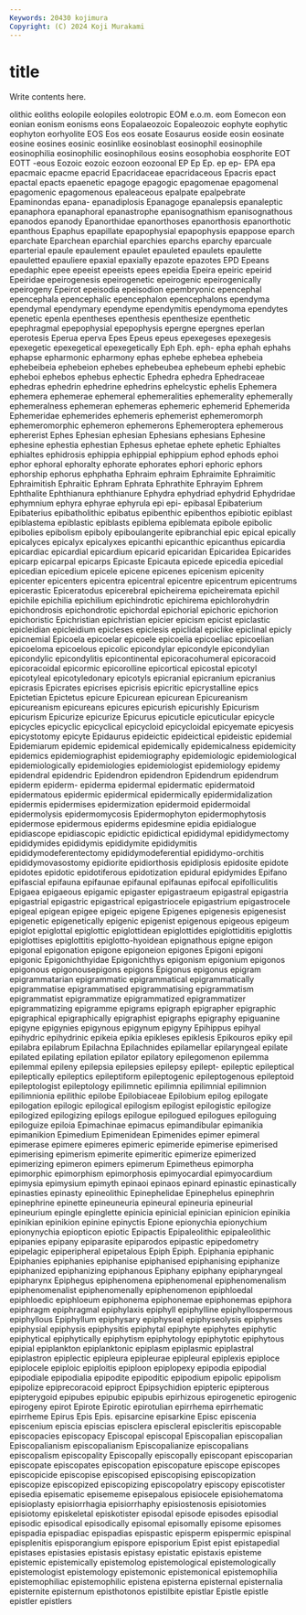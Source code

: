 ```yaml
---
Keywords: 20430 kojimura
Copyright: (C) 2024 Koji Murakami
---
```


# title

Write contents here.



olithic eoliths eolopile eolopiles eolotropic
EOM e.o.m. eom Eomecon eon eonian eonism eonisms eons Eopalaeozoic
Eopaleozoic eophyte eophytic eophyton eorhyolite EOS Eos eos eosate Eosaurus
eoside eosin eosinate eosine eosines eosinic eosinlike eosinoblast eosinophil eosinophile
eosinophilia eosinophilic eosinophilous eosins eosophobia eosphorite EOT EOTT -eous Eozoic
eozoic eozoon eozoonal EP Ep Ep. ep ep- EPA epa
epacmaic epacme epacrid Epacridaceae epacridaceous Epacris epact epactal epacts epaenetic
epagoge epagogic epagomenae epagomenal epagomenic epagomenous epaleaceous epalpate epalpebrate Epaminondas
epana- epanadiplosis Epanagoge epanalepsis epanaleptic epanaphora epanaphoral epanastrophe epanisognathism epanisognathous
epanodos epanody Epanorthidae epanorthoses epanorthosis epanorthotic epanthous Epaphus epapillate epapophysial
epapophysis epappose eparch eparchate Eparchean eparchial eparchies eparchs eparchy eparcuale
eparterial epaule epaulement epaulet epauleted epaulets epaulette epauletted epauliere epaxial
epaxially epazote epazotes EPD Epeans epedaphic epee epeeist epeeists epees
epeidia Epeira epeiric epeirid Epeiridae epeirogenesis epeirogenetic epeirogenic epeirogenically epeirogeny
Epeirot epeisodia epeisodion epembryonic epencephal epencephala epencephalic epencephalon epencephalons ependyma
ependymal ependymary ependyme ependymitis ependymoma ependytes epenetic epenla epentheses epenthesis
epenthesize epenthetic epephragmal epepophysial epepophysis epergne epergnes eperlan eperotesis Eperua
eperva Epes Epeus epeus epexegeses epexegesis epexegetic epexegetical epexegetically Eph
Eph. eph- epha ephah ephahs ephapse epharmonic epharmony ephas ephebe
ephebea ephebeia ephebeibeia ephebeion ephebes ephebeubea ephebeum ephebi ephebic epheboi
ephebos ephebus ephectic Ephedra ephedra Ephedraceae ephedras ephedrin ephedrine ephedrins
ephelcystic ephelis Ephemera ephemera ephemerae ephemeral ephemeralities ephemerality ephemerally ephemeralness
ephemeran ephemeras ephemeric ephemerid Ephemerida Ephemeridae ephemerides ephemeris ephemerist ephemeromorph
ephemeromorphic ephemeron ephemerons Ephemeroptera ephemerous ephererist Ephes Ephesian ephesian Ephesians
ephesians Ephesine ephesine ephestia ephestian Ephesus ephetae ephete ephetic Ephialtes
ephialtes ephidrosis ephippia ephippial ephippium ephod ephods ephoi ephor ephoral
ephoralty ephorate ephorates ephori ephoric ephors ephorship ephorus ephphatha Ephraim
ephraim Ephraimite Ephraimitic Ephraimitish Ephraitic Ephram Ephrata Ephrathite Ephrayim Ephrem
Ephthalite Ephthianura ephthianure Ephydra ephydriad ephydrid Ephydridae ephymnium ephyra ephyrae
ephyrula epi epi- epibasal Epibaterium Epibaterius epibatholithic epibatus epibenthic epibenthos
epibiotic epiblast epiblastema epiblastic epiblasts epiblema epiblemata epibole epibolic epibolies
epibolism epiboly epiboulangerite epibranchial epic epical epically epicalyces epicalyx epicalyxes
epicanthi epicanthic epicanthus epicardia epicardiac epicardial epicardium epicarid epicaridan Epicaridea
Epicarides epicarp epicarpal epicarps Epicaste Epicauta epicede epicedia epicedial epicedian
epicedium epicele epicene epicenes epicenism epicenity epicenter epicenters epicentra epicentral
epicentre epicentrum epicentrums epicerastic Epiceratodus epicerebral epicheirema epicheiremata epichil epichile
epichilia epichilium epichindrotic epichirema epichlorohydrin epichondrosis epichondrotic epichordal epichorial epichoric
epichorion epichoristic Epichristian epichristian epicier epicism epicist epiclastic epicleidian epicleidium
epicleses epiclesis epiclidal epiclike epiclinal epicly epicnemial Epicoela epicoelar epicoele
epicoelia epicoeliac epicoelian epicoeloma epicoelous epicolic epicondylar epicondyle epicondylian epicondylic
epicondylitis epicontinental epicoracohumeral epicoracoid epicoracoidal epicormic epicorolline epicortical epicostal epicotyl
epicotyleal epicotyledonary epicotyls epicranial epicranium epicranius epicrasis Epicrates epicrises epicrisis
epicritic epicrystalline epics Epictetian Epictetus epicure Epicurean epicurean Epicureanism epicureanism
epicureans epicures epicurish epicurishly Epicurism epicurism Epicurize epicurize Epicurus epicuticle
epicuticular epicycle epicycles epicyclic epicyclical epicycloid epicycloidal epicyemate epicyesis epicystotomy
epicyte Epidaurus epideictic epideictical epideistic epidemial Epidemiarum epidemic epidemical epidemically
epidemicalness epidemicity epidemics epidemiographist epidemiography epidemiologic epidemiological epidemiologically epidemiologies epidemiologist
epidemiology epidemy epidendral epidendric Epidendron epidendron Epidendrum epidendrum epiderm epiderm-
epiderma epidermal epidermatic epidermatoid epidermatous epidermic epidermical epidermically epidermidalization epidermis
epidermises epidermization epidermoid epidermoidal epidermolysis epidermomycosis Epidermophyton epidermophytosis epidermose epidermous
epiderms epidesmine epidia epidialogue epidiascope epidiascopic epidictic epidictical epididymal epididymectomy
epididymides epididymis epididymite epididymitis epididymodeferentectomy epididymodeferential epididymo-orchitis epididymovasostomy epidiorite epidiorthosis
epidiplosis epidosite epidote epidotes epidotic epidotiferous epidotization epidural epidymides Epifano
epifascial epifauna epifaunae epifaunal epifaunas epifocal epifolliculitis Epigaea epigaeous epigamic
epigaster epigastraeum epigastral epigastria epigastrial epigastric epigastrical epigastriocele epigastrium epigastrocele
epigeal epigean epigee epigeic epigene Epigenes epigenesis epigenesist epigenetic epigenetically
epigenic epigenist epigenous epigeous epigeum epiglot epiglottal epiglottic epiglottidean epiglottides
epiglottiditis epiglottis epiglottises epiglottitis epiglotto-hyoidean epignathous epigne epigon epigonal epigonation
epigone epigoneion epigones Epigoni epigoni epigonic Epigonichthyidae Epigonichthys epigonism epigonium
epigonos epigonous epigonousepigons epigons Epigonus epigonus epigram epigrammatarian epigrammatic epigrammatical
epigrammatically epigrammatise epigrammatised epigrammatising epigrammatism epigrammatist epigrammatize epigrammatized epigrammatizer epigrammatizing
epigramme epigrams epigraph epigrapher epigraphic epigraphical epigraphically epigraphist epigraphs epigraphy
epiguanine epigyne epigynies epigynous epigynum epigyny Epihippus epihyal epihydric epihydrinic
epikeia epikia epikleses epiklesis Epikouros epiky epil epilabra epilabrum Epilachna
Epilachnides epilamellar epilaryngeal epilate epilated epilating epilation epilator epilatory epilegomenon
epilemma epilemmal epileny epilepsia epilepsies epilepsy epilept- epileptic epileptical epileptically
epileptics epileptiform epileptogenic epileptogenous epileptoid epileptologist epileptology epilimnetic epilimnia epilimnial
epilimnion epilimnionia epilithic epilobe Epilobiaceae Epilobium epilog epilogate epilogation epilogic
epilogical epilogism epilogist epilogistic epilogize epilogized epilogizing epilogs epilogue epilogued
epilogues epiloguing epiloguize epiloia Epimachinae epimacus epimandibular epimanikia epimanikion Epimedium
Epimenidean Epimenides epimer epimeral epimerase epimere epimeres epimeric epimeride epimerise
epimerised epimerising epimerism epimerite epimeritic epimerize epimerized epimerizing epimeron epimers
epimerum Epimetheus epimorpha epimorphic epimorphism epimorphosis epimyocardial epimyocardium epimysia epimysium
epimyth epinaoi epinaos epinard epinastic epinastically epinasties epinasty epineolithic Epinephelidae
Epinephelus epinephrin epinephrine epinette epineuneuria epineural epineuria epineurial epineurium epingle
epinglette epinicia epinicial epinician epinicion epinikia epinikian epinikion epinine epinyctis
Epione epionychia epionychium epionynychia epiopticon epiotic Epipactis Epipaleolithic epipaleolithic epipanies
epipany epiparasite epiparodos epipastic epipedometry epipelagic epiperipheral epipetalous Epiph Epiph.
Epiphania epiphanic Epiphanies epiphanies epiphanise epiphanised epiphanising epiphanize epiphanized epiphanizing
epiphanous Epiphany epiphany epipharyngeal epipharynx Epiphegus epiphenomena epiphenomenal epiphenomenalism epiphenomenalist
epiphenomenally epiphenomenon epiphloedal epiphloedic epiphloeum epiphonema epiphonemae epiphonemas epiphora epiphragm
epiphragmal epiphylaxis epiphyll epiphylline epiphyllospermous epiphyllous Epiphyllum epiphysary epiphyseal epiphyseolysis
epiphyses epiphysial epiphysis epiphysitis epiphytal epiphyte epiphytes epiphytic epiphytical epiphytically
epiphytism epiphytology epiphytotic epiphytous epipial epiplankton epiplanktonic epiplasm epiplasmic epiplastral
epiplastron epiplectic epipleura epipleurae epipleural epiplexis epiploce epiplocele epiploic epiploitis
epiploon epiplopexy epipodia epipodial epipodiale epipodialia epipodite epipoditic epipodium epipolic
epipolism epipolize epiprecoracoid epiproct Epipsychidion epipteric epipterous epipterygoid epipubes epipubic
epipubis epirhizous epirogenetic epirogenic epirogeny epirot Epirote Epirotic epirotulian epirrhema
epirrhematic epirrheme Epirus Epis Epis. episarcine episarkine Episc episcenia episcenium
episcia episcias episclera episcleral episcleritis episcopable episcopacies episcopacy Episcopal episcopal
Episcopalian episcopalian Episcopalianism episcopalianism Episcopalianize episcopalians episcopalism episcopality Episcopally episcopally
episcopant episcoparian episcopate episcopates episcopation episcopature episcope episcopes episcopicide episcopise
episcopised episcopising episcopization episcopize episcopized episcopizing episcopolatry episcopy episcotister episedia
episematic episememe episepalous episiocele episiohematoma episioplasty episiorrhagia episiorrhaphy episiostenosis episiotomies
episiotomy episkeletal episkotister episodal episode episodes episodial episodic episodical episodically
episomal episomally episome episomes epispadia epispadiac epispadias epispastic episperm epispermic
epispinal episplenitis episporangium epispore episporium Epist epist epistapedial epistases epistasies
epistasis epistasy epistatic epistaxis episteme epistemic epistemically epistemolog epistemological epistemologically
epistemologist epistemology epistemonic epistemonical epistemophilia epistemophiliac epistemophilic epistena episterna episternal
episternalia episternite episternum episthotonos epistilbite epistlar Epistle epistle epistler epistlers
